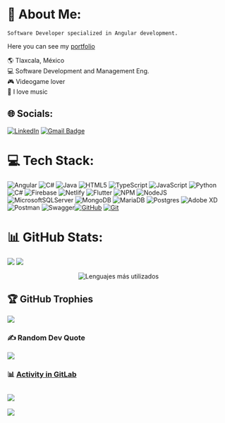 # 💫 About Me:
```
Software Developer specialized in Angular development.
```
Here you can see my [portfolio](https://luis-angel-santos.netlify.app/)

🌎 Tlaxcala, México<br>💻 Software Development and Management Eng.<br>🎮 Videogame lover<br>🎵 I love music


## 🌐 Socials:
[![LinkedIn](https://img.shields.io/badge/LinkedIn-%230077B5.svg?logo=linkedin&logoColor=white)](https://www.linkedin.com/in/dev-luis-angel-santos/) 
[![Gmail Badge](https://img.shields.io/badge/-Gmail-c14438?style=flat-square&logo=Gmail&logoColor=white&link=mailto:santosangel748@gmail.com)](mailto:santosangel748@gmail.com)

# 💻 Tech Stack:
![Angular](https://img.shields.io/badge/angular-%23DD0031.svg?style=plastic&logo=angular&logoColor=white) ![C#](https://img.shields.io/badge/c%23-%23239120.svg?style=plastic&logo=c-sharp&logoColor=white) ![Java](https://img.shields.io/badge/java-%23ED8B00.svg?style=plastic&logo=java&logoColor=white) ![HTML5](https://img.shields.io/badge/html5-%23E34F26.svg?style=plastic&logo=html5&logoColor=white) ![TypeScript](https://img.shields.io/badge/typescript-%23007ACC.svg?style=plastic&logo=typescript&logoColor=white) ![JavaScript](https://img.shields.io/badge/javascript-%23323330.svg?style=plastic&logo=javascript&logoColor=%23F7DF1E) ![Python](https://img.shields.io/badge/python-3670A0?style=plastic&logo=python&logoColor=ffdd54) ![C#](https://img.shields.io/badge/c%23-%23239120.svg?style=plastic&logo=c-sharp&logoColor=white) ![Firebase](https://img.shields.io/badge/firebase-%23039BE5.svg?style=plastic&logo=firebase) ![Netlify](https://img.shields.io/badge/netlify-%23000000.svg?style=plastic&logo=netlify&logoColor=#00C7B7) ![Flutter](https://img.shields.io/badge/Flutter-%2302569B.svg?style=plastic&logo=Flutter&logoColor=white) ![NPM](https://img.shields.io/badge/NPM-%23000000.svg?style=plastic&logo=npm&logoColor=white) ![NodeJS](https://img.shields.io/badge/node.js-6DA55F?style=plastic&logo=node.js&logoColor=white) ![MicrosoftSQLServer](https://img.shields.io/badge/Microsoft%20SQL%20Sever-CC2927?style=plastic&logo=microsoft%20sql%20server&logoColor=white) ![MongoDB](https://img.shields.io/badge/MongoDB-%234ea94b.svg?style=plastic&logo=mongodb&logoColor=white) ![MariaDB](https://img.shields.io/badge/MariaDB-003545?style=plastic&logo=mariadb&logoColor=white) ![Postgres](https://img.shields.io/badge/postgres-%23316192.svg?style=plastic&logo=postgresql&logoColor=white) ![Adobe XD](https://img.shields.io/badge/Adobe%20XD-470137?style=plastic&logo=Adobe%20XD&logoColor=#FF61F6) ![Postman](https://img.shields.io/badge/Postman-FF6C37?style=plastic&logo=postman&logoColor=white) ![Swagger](https://img.shields.io/badge/-Swagger-%23Clojure?style=plastic&logo=swagger&logoColor=white)[![GitHub](https://img.shields.io/badge/-GitHub-181717?style=flat-square&logo=github&link=https://github.com/Luis-Angel-Santos/)](https://github.com/Luis-Angel-Santos/)
[![Git](https://img.shields.io/badge/-Git-black?style=flat-square&logo=git&link=https://github.com/Luis-Angel-Santos/)](https://github.com/Luis-Angel-Santos/)
# 📊 GitHub Stats:
![](https://github-readme-streak-stats.herokuapp.com/?user=Luis-Angel-Santos&theme=bear&hide_border=false)
![](https://github-readme-stats.vercel.app/api?username=Luis-Angel-Santos&theme=bear&hide_border=false&include_all_commits=false&count_private=true)<br/>
<div align="center">
  <img src="https://github-readme-stats.vercel.app/api/top-langs/?username=Luis-Angel-Santos&hide=css,scss,less&langs_count=6&theme=bear&hide_border=false&include_all_commits=false&count_private=true&layout=compact" alt="Lenguajes más utilizados">
</div>

## 🏆 GitHub Trophies
![](https://github-profile-trophy.vercel.app/?username=Luis-Angel-Santos&theme=darkhub&no-frame=true&no-bg=false&margin-w=4)

### ✍️ Random Dev Quote
![](https://quotes-github-readme.vercel.app/api?type=horizontal&theme=radical)

### 📊 [Activity in GitLab](https://gitlab.com/Luis-Angel-Santos)
![](https://firebasestorage.googleapis.com/v0/b/fisioapp-73d11.appspot.com/o/actividad_gitlab.PNG?alt=media&token=535227ac-746c-43bc-af0b-01cc40a4d030)
---
[![](https://visitcount.itsvg.in/api?id=Luis-Angel-Santos&label=Profile%20Views&color=1&icon=7&pretty=true)](https://visitcount.itsvg.in)

